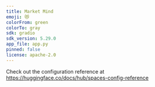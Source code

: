 ```yaml
---
title: Market Mind
emoji: 😻
colorFrom: green
colorTo: gray
sdk: gradio
sdk_version: 5.29.0
app_file: app.py
pinned: false
license: apache-2.0
---
```


Check out the configuration reference at https://huggingface.co/docs/hub/spaces-config-reference
